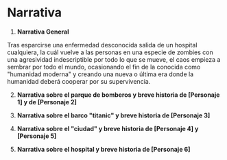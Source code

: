 # **Narrativa**
1. **Narrativa General**

Tras esparcirse una enfermedad desconocida salida de un hospital cualquiera, la cuál vuelve a las personas en una especie de zombies con una agresividad indescriptible por todo lo que se mueve,
el caos empieza a sembrar por todo el mundo, ocasionando el fin de la conocida como "humanidad moderna" y creando una nueva o última era donde la humanidad deberá cooperar por su supervivencia.

2. **Narrativa sobre el parque de bomberos y breve historia de [Personaje 1] y de [Personaje 2]**
   
3. **Narrativa sobre el barco "titanic" y breve historia de [Personaje 3]**
   
4. **Narrativa sobre el "ciudad" y breve historia de [Personaje 4] y [Personaje 5]**
   
5. **Narrativa sobre el hospital y breve historia de [Personaje 6]**
